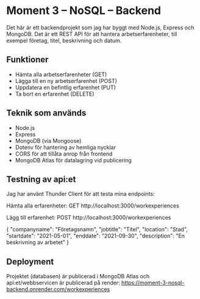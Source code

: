 # Moment 3 – NoSQL – Backend 

Det här är ett backendprojekt som jag har byggt med Node.js, Express och MongoDB. Det är ett REST API för att hantera arbetserfarenheter, till exempel företag, titel, beskrivning och datum.

## Funktioner

- Hämta alla arbetserfarenheter (GET)
- Lägga till en ny arbetserfarenhet (POST)
- Uppdatera en befintlig erfarenhet (PUT)
- Ta bort en erfarenhet (DELETE)

## Teknik som används

- Node.js
- Express
- MongoDB (via Mongoose)
- Dotenv för hantering av hemliga nycklar
- CORS för att tillåta anrop från frontend
- MongoDB Atlas för datalagring vid publicering

## Testning av api:et
Jag har använt Thunder Client för att testa mina endpoints:

Hämta alla erfarenheter:
GET http://localhost:3000/workexperiences

Lägg till erfarenhet:
POST http://localhost:3000/workexperiences

{
  "companyname": "Företagsnamn",
  "jobtitle": "Titel",
  "location": "Stad",
  "startdate": "2021-05-01",
  "enddate": "2021-09-30",
  "description": "En beskrivning av arbetet"
}

## Deployment
Projektet (databasen) är publicerad i MongoDB Atlas och api:et/webbservicen är publicerad på render: https://moment-3-nosql-backend.onrender.com/workexperiences
